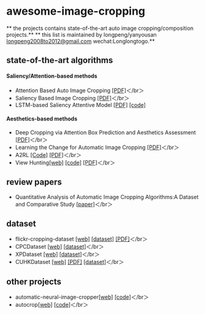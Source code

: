 # awesome-image-cropping
** the projects contains state-of-the-art auto image cropping/composition projects.**
** this list is maintained by longpeng/yanyousan longpeng2008to2012@gmail.com wechat:Longlongtogo.**

## state-of-the-art algorithms
#### Saliency/Attention-based methods
 * Attention Based Auto Image Cropping [[PDF]](http://citeseerx.ist.psu.edu/viewdoc/download?doi=10.1.1.437.8815&rep=rep1&type=pdf)＜/br＞
 * Saliency Based Image Cropping [[PDF]](https://pdfs.semanticscholar.org/3cd9/348a133eea013e12438361d50f9ea8ccb5fa.pdf)＜/br＞
 * LSTM-based Saliency Attentive Model [[PDF]](https://arxiv.org/pdf/1611.09571.pdf) [[code]](https://github.com/marcellacornia/sam)

#### Aesthetics-based methods 
 * Deep Cropping via Attention Box Prediction and Aesthetics Assessment [[PDF]](https://arxiv.org/pdf/1710.08014.pdf)＜/br＞
 * Learning the Change for Automatic Image Cropping [[PDF]](https://www.cv-foundation.org/openaccess/content_cvpr_2013/papers/Yan_Learning_the_Change_2013_CVPR_paper.pdf)＜/br＞
 * A2RL [[Code]](https://github.com/wuhuikai/TF-A2RL) [[PDF]](https://arxiv.org/pdf/1709.04595.pdf)＜/br＞ 
 * View Hunting[[web]](https://www3.cs.stonybrook.edu/~cvl/projects/wei2018goods/VPN_CVPR2018s.html) [[code]](https://github.com/zijunwei/ViewProposalNet) [[PDF]](http://www.zijunwei.org/papers/cvpr18-photo-composition.pdf)＜/br＞

## review papers
 * Quantitative Analysis of Automatic Image Cropping Algorithms:A Dataset and Comparative Study [[paper]](https://arxiv.org/pdf/1701.01480.pdf)＜/br＞

## dataset
 * flickr-cropping-dataset [[web]](https://yiling-chen.github.io/flickr-cropping-dataset/) [[dataset]](https://github.com/yiling-chen/flickr-cropping-dataset) [[PDF]](https://arxiv.org/pdf/1701.01480.pdf)＜/br＞
 * CPCDataset [[web]](https://www3.cs.stonybrook.edu/~cvl/projects/wei2018goods/VPN_CVPR2018s.html) [[dataset]](https://drive.google.com/file/d/1TMvuCSONEN1_9y7KnzKgy_7_fSFTHzyO/view)＜/br＞
 * XPDataset [[web]](https://www3.cs.stonybrook.edu/~cvl/projects/wei2018goods/VPN_CVPR2018s.html) [[dataset]](https://drive.google.com/file/d/1DpNY_Fb9eCabwROYF02eMzy4gK3I4Pzj/view)＜/br＞
 * CUHKDataset [[web]](http://personal.ie.cuhk.edu.hk/~ccloy/downloads_cuhk_crop_dataset.html) [[PDF]](https://www.cv-foundation.org/openaccess/content_cvpr_2013/papers/Yan_Learning_the_Change_2013_CVPR_paper.pdf) [[dataset]](http://personal.ie.cuhk.edu.hk/~ccloy/files/datasets/cuhk_cropping.zip)＜/br＞

## other projects
 * automatic-neural-image-cropper[[web]](http://petr-marek.com/blog/2017/09/06/automatic-neural-image-cropper/) [[code]](https://github.com/thePetrMarek/AutomaticNeuralImageCropper)＜/br＞
 * autocrop[[web]](https://archive.org/) [[code]](https://github.com/rajbot/autocrop)＜/br＞

